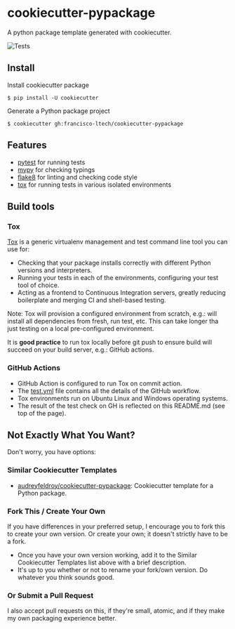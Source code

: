 # cookiecutter-pypackage
A python package template generated with cookiecutter.

![Tests](https://github.com/francisco-ltech/cookiecutter-pypackage/actions/workflows/tests.yml/badge.svg)

## Install

Install cookiecutter package

```
$ pip install -U cookiecutter
```

Generate a Python package project

```
$ cookiecutter gh:francisco-ltech/cookiecutter-pypackage
```

## Features
- [pytest](https://docs.pytest.org/en/7.0.x/) for running tests
- [mypy](http://mypy-lang.org/) for checking typings
- [flake8](https://flake8.pycqa.org/en/latest/) for linting and checking code style
- [tox](https://tox.wiki/) for running tests in various isolated environments

## Build tools

### Tox

[Tox](https://tox.wiki/) is a generic virtualenv management and test command line tool you can use for:
- Checking that your package installs correctly with different Python versions and interpreters.
- Running your tests in each of the environments, configuring your test tool of choice.
- Acting as a frontend to Continuous Integration servers, greatly reducing boilerplate and merging CI and shell-based testing.

Note: Tox will provision a configured environment from scratch, e.g.: will install all dependencies from fresh, run test, etc. This can take longer tha just testing on a local pre-configured environment.

It is **good practice** to run tox locally before git push to ensure build will succeed on your build server, e.g.: GitHub actions.

### GitHub Actions

- GitHub Action is configured to run Tox on commit action.
- The [test.yml](.github/workflows/tests.yml) file contains all the details of the GitHub workflow.
- Tox environments run on Ubuntu Linux and Windows operating systems.
- The result of the test check on GH is reflected on this README.md (see top of the page).


## Not Exactly What You Want?

Don't worry, you have options:

### Similar Cookiecutter Templates

-   [audreyfeldroy/cookiecutter-pypackage](https://github.com/audreyfeldroy/cookiecutter-pypackage): Cookiecutter template for a Python package.

### Fork This / Create Your Own

If you have differences in your preferred setup, I encourage you to fork
this to create your own version. Or create your own; it doesn't strictly
have to be a fork.

-   Once you have your own version working, add it to the Similar
    Cookiecutter Templates list above with a brief description.
-   It's up to you whether or not to rename your fork/own version. Do
    whatever you think sounds good.

### Or Submit a Pull Request

I also accept pull requests on this, if they're small, atomic, and if
they make my own packaging experience better.